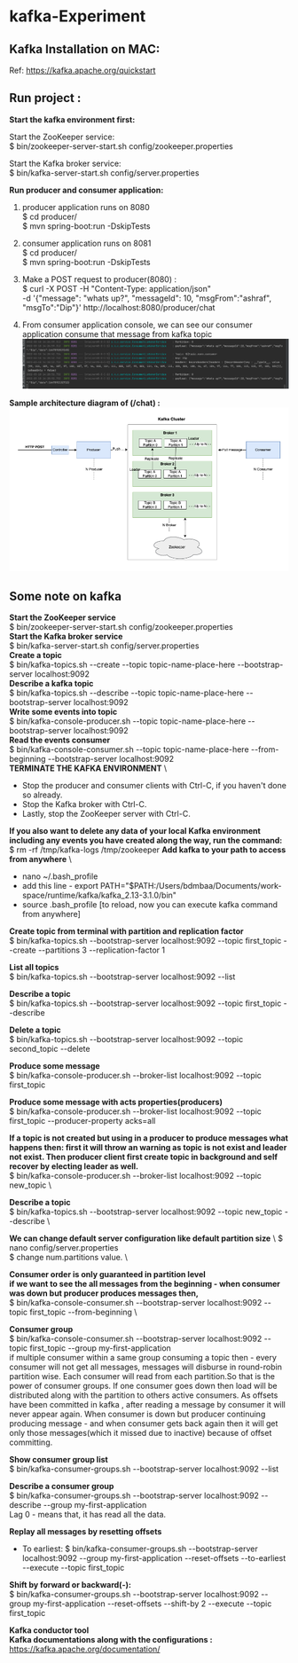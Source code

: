 # kafka-Experiment

## Kafka Installation on MAC:

Ref: https://kafka.apache.org/quickstart

## Run project : 
**Start the kafka environment first:** 

Start the ZooKeeper service: \
$ bin/zookeeper-server-start.sh config/zookeeper.properties

Start the Kafka broker service: \
$ bin/kafka-server-start.sh config/server.properties

**Run producer and consumer application:** 
1. producer application runs on 8080 \
   $ cd producer/ \
   $ mvn spring-boot:run -DskipTests

2. consumer application runs on 8081 \
   $ cd producer/ \
   $ mvn spring-boot:run -DskipTests

3. Make a POST request to producer(8080) : \
   $ curl -X POST -H "Content-Type: application/json" \
   -d '{"message": "whats up?", "messageId": 10, "msgFrom":"ashraf", "msgTo":"Dip"}'  http://localhost:8080/producer/chat

4. From consumer application console, we can see our consumer application consume that message from kafka topic \
   ![screenshot](./docs/consumer-console.png)

**Sample architecture diagram of (/chat) :** \
   ![architecture](./docs/producer-consumer-architecture.png)


## Some note on kafka
**Start the ZooKeeper service** \
$ bin/zookeeper-server-start.sh config/zookeeper.properties \
**Start the Kafka broker service**\
$ bin/kafka-server-start.sh config/server.properties \
**Create a topic**\
$ bin/kafka-topics.sh --create --topic topic-name-place-here --bootstrap-server localhost:9092 \
**Describe a kafka topic** \
$ bin/kafka-topics.sh --describe --topic topic-name-place-here --bootstrap-server localhost:9092 \
**Write some events into topic** \
$ bin/kafka-console-producer.sh --topic topic-name-place-here --bootstrap-server localhost:9092 \
**Read the events consumer** \
$ bin/kafka-console-consumer.sh --topic topic-name-place-here --from-beginning --bootstrap-server localhost:9092 \
**TERMINATE THE KAFKA ENVIRONMENT**  \
- Stop the producer and consumer clients with Ctrl-C, if you haven't done so already.
- Stop the Kafka broker with Ctrl-C.
- Lastly, stop the ZooKeeper server with Ctrl-C.

**If you also want to delete any data of your local Kafka environment including any events you have created along the way, run the command:** \
$ rm -rf /tmp/kafka-logs /tmp/zookeeper
**Add kafka to your path to access from anywhere** \
- nano ~/.bash_profile
- add this line - export PATH="$PATH:/Users/bdmbaa/Documents/work-space/runtime/kafka/kafka_2.13-3.1.0/bin"
- source .bash_profile [to reload, now you can execute kafka command from anywhere]

**Create topic from terminal with partition and replication factor** \
$ bin/kafka-topics.sh --bootstrap-server localhost:9092 --topic first_topic --create --partitions 3 --replication-factor 1

**List all topics** \
$ bin/kafka-topics.sh --bootstrap-server localhost:9092 --list

**Describe a topic** \
$ bin/kafka-topics.sh --bootstrap-server localhost:9092 --topic first_topic --describe

**Delete a topic** \
$ bin/kafka-topics.sh --bootstrap-server localhost:9092 --topic second_topic --delete
 
**Produce some message** \
$ bin/kafka-console-producer.sh --broker-list localhost:9092 --topic first_topic

**Produce some message with acts properties(producers)** \
$ bin/kafka-console-producer.sh --broker-list localhost:9092 --topic first_topic --producer-property acks=all

**If a topic is not created but using in a producer to produce messages what happens then: first it will throw an warning as topic is not exist and leader not exist. Then producer client first create topic in background and self recover by electing leader as well.** \
$ bin/kafka-console-producer.sh --broker-list localhost:9092 --topic new_topic \

**Describe a topic** \
$ bin/kafka-topics.sh --bootstrap-server localhost:9092 --topic new_topic --describe \

**We can change default server configuration like default partition size** \ 
$ nano config/server.properties \
$ change num.partitions value. \

**Consumer order is only guaranteed in partition level** \
**if we want to see the all messages from the beginning - when consumer was down but producer produces messages then,** \
$ bin/kafka-console-consumer.sh --bootstrap-server localhost:9092 --topic first_topic --from-beginning \

**Consumer group** \
$ bin/kafka-console-consumer.sh --bootstrap-server localhost:9092 --topic first_topic --group my-first-application \
if multiple consumer within a same group consuming a topic then - every consumer will not get all messages, messages will disburse in round-robin partition wise. 
Each consumer will read from each partition.So that is the power of consumer groups. If one consumer goes down then load will be distributed along with the partition to others active consumers.
As offsets have been committed in kafka , after reading a message by consumer it will never appear again. When consumer is down but producer continuing producing message - and when consumer gets back again then it will get only those messages(which it missed due to inactive) because of offset committing.

**Show consumer group list** \
$ bin/kafka-consumer-groups.sh --bootstrap-server localhost:9092 --list

**Describe a consumer group** \
$ bin/kafka-consumer-groups.sh --bootstrap-server localhost:9092 --describe --group my-first-application \
Lag 0 - means that, it has read all the data. 

**Replay all messages by resetting offsets** 
- To earliest:
$ bin/kafka-consumer-groups.sh --bootstrap-server localhost:9092 --group my-first-application --reset-offsets --to-earliest --execute --topic first_topic 

**Shift by forward or backward(-):** \
$ bin/kafka-consumer-groups.sh --bootstrap-server localhost:9092 --group my-first-application --reset-offsets --shift-by 2 --execute --topic first_topic 

**Kafka conductor tool** \
**Kafka documentations along with the configurations :** 
https://kafka.apache.org/documentation/
